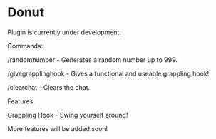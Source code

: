 # Donut
Plugin is currently under development.


Commands:

/randomnumber - Generates a random number up to 999.
	
/givegrapplinghook - Gives a functional and useable grappling hook!
	
/clearchat - Clears the chat.

Features:

Grappling Hook - Swing yourself around!

More features will be added soon!

